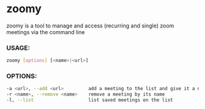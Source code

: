 # zoomy

zoomy is a tool to manage and access (recurring and single) zoom meetings via the command line

### USAGE:

```bash
zoomy [options] [<name>|<url>]
```

### OPTIONS:

```bash
-a <url>, --add <url>         add a meeting to the list and give it a name
-r <name>, --remove <name>    remove a meeting by its name
-l, --list                    list saved meetings on the list
```
